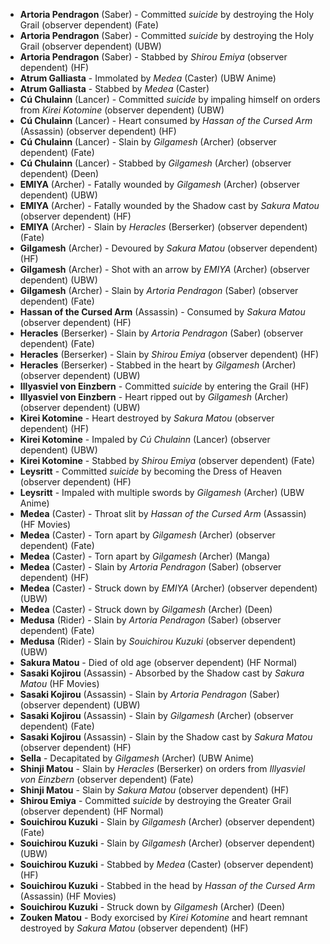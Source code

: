 - **Artoria Pendragon** (Saber) - Committed _suicide_ by destroying the Holy Grail (observer dependent) (Fate)
- **Artoria Pendragon** (Saber) - Committed _suicide_ by destroying the Holy Grail (observer dependent) (UBW)
- **Artoria Pendragon** (Saber) - Stabbed by _Shirou Emiya_ (observer dependent) (HF)
- **Atrum Galliasta** - Immolated by _Medea_ (Caster) (UBW Anime)
- **Atrum Galliasta** - Stabbed by _Medea_ (Caster)
- **Cú Chulainn** (Lancer) - Committed _suicide_ by impaling himself on orders from _Kirei Kotomine_ (observer dependent) (UBW)
- **Cú Chulainn** (Lancer) - Heart consumed by _Hassan of the Cursed Arm_ (Assassin) (observer dependent) (HF)
- **Cú Chulainn** (Lancer) - Slain by _Gilgamesh_ (Archer) (observer dependent) (Fate)
- **Cú Chulainn** (Lancer) - Stabbed by _Gilgamesh_ (Archer) (observer dependent) (Deen)
- **EMIYA** (Archer) - Fatally wounded by _Gilgamesh_ (Archer) (observer dependent) (UBW)
- **EMIYA** (Archer) - Fatally wounded by the Shadow cast by _Sakura Matou_ (observer dependent) (HF)
- **EMIYA** (Archer) - Slain by _Heracles_ (Berserker) (observer dependent) (Fate)
- **Gilgamesh** (Archer) - Devoured by _Sakura Matou_ (observer dependent) (HF)
- **Gilgamesh** (Archer) - Shot with an arrow by _EMIYA_ (Archer) (observer dependent) (UBW)
- **Gilgamesh** (Archer) - Slain by _Artoria Pendragon_ (Saber) (observer dependent) (Fate)
- **Hassan of the Cursed Arm** (Assassin) - Consumed by _Sakura Matou_ (observer dependent) (HF)
- **Heracles** (Berserker) - Slain by _Artoria Pendragon_ (Saber) (observer dependent) (Fate)
- **Heracles** (Berserker) - Slain by _Shirou Emiya_ (observer dependent) (HF)
- **Heracles** (Berserker) - Stabbed in the heart by _Gilgamesh_ (Archer) (observer dependent) (UBW)
- **Illyasviel von Einzbern** - Committed _suicide_ by entering the Grail (HF)
- **Illyasviel von Einzbern** - Heart ripped out by _Gilgamesh_ (Archer) (observer dependent) (UBW)
- **Kirei Kotomine** - Heart destroyed by _Sakura Matou_ (observer dependent) (HF)
- **Kirei Kotomine** - Impaled by _Cú Chulainn_ (Lancer) (observer dependent) (UBW)
- **Kirei Kotomine** - Stabbed by _Shirou Emiya_ (observer dependent) (Fate)
- **Leysritt** - Committed _suicide_ by becoming the Dress of Heaven (observer dependent) (HF)
- **Leysritt** - Impaled with multiple swords by _Gilgamesh_ (Archer) (UBW Anime)
- **Medea** (Caster) - Throat slit by _Hassan of the Cursed Arm_ (Assassin) (HF Movies)
- **Medea** (Caster) - Torn apart by _Gilgamesh_ (Archer) (observer dependent) (Fate)
- **Medea** (Caster) - Torn apart by _Gilgamesh_ (Archer) (Manga)
- **Medea** (Caster) - Slain by _Artoria Pendragon_ (Saber) (observer dependent) (HF)
- **Medea** (Caster) - Struck down by _EMIYA_ (Archer) (observer dependent) (UBW)
- **Medea** (Caster) - Struck down by _Gilgamesh_ (Archer) (Deen)
- **Medusa** (Rider) - Slain by _Artoria Pendragon_ (Saber) (observer dependent) (Fate)
- **Medusa** (Rider) - Slain by _Souichirou Kuzuki_ (observer dependent) (UBW)
- **Sakura Matou** - Died of old age (observer dependent) (HF Normal)
- **Sasaki Kojirou** (Assassin) - Absorbed by the Shadow cast by _Sakura Matou_ (HF Movies)
- **Sasaki Kojirou** (Assassin) - Slain by _Artoria Pendragon_ (Saber) (observer dependent) (UBW)
- **Sasaki Kojirou** (Assassin) - Slain by _Gilgamesh_ (Archer) (observer dependent) (Fate)
- **Sasaki Kojirou** (Assassin) - Slain by the Shadow cast by _Sakura Matou_ (observer dependent) (HF)
- **Sella** - Decapitated by _Gilgamesh_ (Archer) (UBW Anime)
- **Shinji Matou** - Slain by _Heracles_ (Berserker) on orders from _Illyasviel von Einzbern_ (observer dependent) (Fate)
- **Shinji Matou** - Slain by _Sakura Matou_ (observer dependent) (HF)
- **Shirou Emiya** - Committed _suicide_ by destroying the Greater Grail (observer dependent) (HF Normal)
- **Souichirou Kuzuki** - Slain by _Gilgamesh_ (Archer) (observer dependent) (Fate)
- **Souichirou Kuzuki** - Slain by _Gilgamesh_ (Archer) (observer dependent) (UBW)
- **Souichirou Kuzuki** - Stabbed by _Medea_ (Caster) (observer dependent) (HF)
- **Souichirou Kuzuki** - Stabbed in the head by _Hassan of the Cursed Arm_ (Assassin) (HF Movies)
- **Souichirou Kuzuki** - Struck down by _Gilgamesh_ (Archer) (Deen)
- **Zouken Matou** - Body exorcised by _Kirei Kotomine_ and heart remnant destroyed by _Sakura Matou_ (observer dependent) (HF)